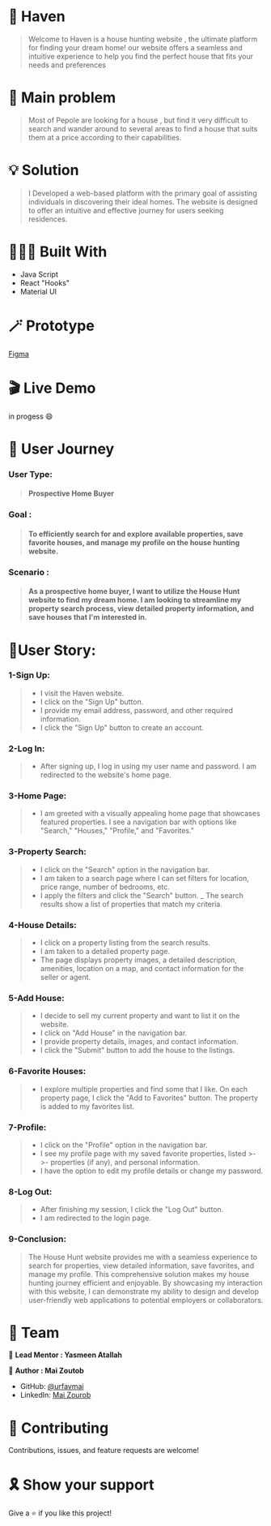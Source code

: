 

# 🏡 Haven

> Welcome to Haven is a house hunting website , the ultimate platform for finding your dream home! our website offers a seamless and intuitive experience to help you find the perfect house that fits your needs and preferences

# 📌 Main problem 
>  Most of Pepole are looking for a house , but find it very difficult to search and wander around to several areas to find a house that suits them at a price according to their capabilities.

# 💡 Solution 
>I Developed a web-based platform with the primary goal of assisting individuals in discovering their ideal homes. The website is designed to offer an intuitive and effective journey for users seeking residences.

# 👩🏻‍💻 Built With

- Java Script
- React "Hooks"
- Material UI
# 🪄 Prototype 
[Figma ](https://www.figma.com/file/9iVvp99qW9DkfCnEYEBmZH/house-hunting?type=design&node-id=0-1&mode=design&t=2Fs0qDBZR96vnU1Z-0)
# 🎬 Live Demo 

in progess :smile:


# 📝 User Journey
### **User Type:** 
>#### Prospective Home Buyer

 ### **Goal :**
 >#### To efficiently search for and explore available properties, save favorite houses, and manage my profile on the house hunting website.

### **Scenario :**
>#### As a prospective home buyer, I want to utilize the House Hunt website to find my dream home. I am looking to streamline my property search process, view detailed property information, and save houses that I'm interested in.


# 👤User Story:

### 1-Sign Up:

>- I visit the Haven website.
>- I click on the "Sign Up" button.
>- I provide my email address, password, and other required information.
>- I click the "Sign Up" button to create an account.


### 2-Log In:

>- After signing up, I log in using my user name and password.
I am redirected to the website's home page.

### 3-Home Page:

>- I am greeted with a visually appealing home page that showcases featured properties.
I see a navigation bar with options like "Search," "Houses," "Profile," and "Favorites."

### 3-Property Search:

>- I click on the "Search" option in the navigation bar.
>- I am taken to a search page where I can set filters for location, price range, number of bedrooms, etc.
>- I apply the filters and click the "Search" button.
>_ The search results show a list of properties that match my criteria.


### 4-House Details:

>- I click on a property listing from the search results.
>- I am taken to a detailed property page.
>- The page displays property images, a detailed description, amenities, location on a map, and contact information for the seller or agent.


### 5-Add House:

>- I decide to sell my current property and want to list it on the website.
>- I click on "Add House" in the navigation bar.
>- I provide property details, images, and contact information.
>- I click the "Submit" button to add the house to the listings.

### 6-Favorite Houses:

>- I explore multiple properties and find some that I like.
On each property page, I click the "Add to Favorites" button.
The property is added to my favorites list.


### 7-Profile:

>- I click on the "Profile" option in the navigation bar.
>- I see my profile page with my saved favorite properties, listed >- >- properties (if any), and personal information.
>- I have the option to edit my profile details or change my password.

### 8-Log Out:

>- After finishing my session, I click the "Log Out" button.
>- I am redirected to the login page.

### 9-Conclusion:

>The House Hunt website provides me with a seamless experience to search for properties, view detailed information, save favorites, and manage my profile. This comprehensive solution makes my house hunting journey efficient and enjoyable. By showcasing my interaction with this website, I can demonstrate my ability to design and develop user-friendly web applications to potential employers or collaborators.

# 👥 Team

👤 **Lead Mentor : Yasmeen Atallah**


👤 **Author : Mai Zoutob**

- GitHub: [@urfavmai](https://github.com/urfavmai)
- LinkedIn: [Mai Zourob](https://www.linkedin.com/in/mai-zourob-647087272/)


# 🤝 Contributing

Contributions, issues, and feature requests are welcome!

# 🎗️ Show your support

Give a ⭐️ if you like this project!

